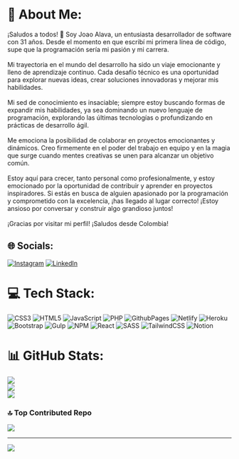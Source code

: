 # 💫 About Me:
¡Saludos a todos! 👋 Soy Joao Alava, un entusiasta desarrollador de software con 31 años. Desde el momento en que escribí mi primera línea de código, supe que la programación sería mi pasión y mi carrera.<br><br>Mi trayectoria en el mundo del desarrollo ha sido un viaje emocionante y lleno de aprendizaje continuo. Cada desafío técnico es una oportunidad para explorar nuevas ideas, crear soluciones innovadoras y mejorar mis habilidades.<br><br>Mi sed de conocimiento es insaciable; siempre estoy buscando formas de expandir mis habilidades, ya sea dominando un nuevo lenguaje de programación, explorando las últimas tecnologías o profundizando en prácticas de desarrollo ágil.<br><br>Me emociona la posibilidad de colaborar en proyectos emocionantes y dinámicos. Creo firmemente en el poder del trabajo en equipo y en la magia que surge cuando mentes creativas se unen para alcanzar un objetivo común.<br><br>Estoy aquí para crecer, tanto personal como profesionalmente, y estoy emocionado por la oportunidad de contribuir y aprender en proyectos inspiradores. Si estás en busca de alguien apasionado por la programación y comprometido con la excelencia, ¡has llegado al lugar correcto! ¡Estoy ansioso por conversar y construir algo grandioso juntos!<br><br>¡Gracias por visitar mi perfil! ¡Saludos desde Colombia! 


## 🌐 Socials:
[![Instagram](https://img.shields.io/badge/Instagram-%23E4405F.svg?logo=Instagram&logoColor=white)](https://instagram.com/https://www.instagram.com/saidalava?igsh=dTlxaWdmeHh3dGtz) [![LinkedIn](https://img.shields.io/badge/LinkedIn-%230077B5.svg?logo=linkedin&logoColor=white)](https://linkedin.com/in/www.linkedin.com/in/joao-alava-roca-356a80282) 

# 💻 Tech Stack:
![CSS3](https://img.shields.io/badge/css3-%231572B6.svg?style=for-the-badge&logo=css3&logoColor=white) ![HTML5](https://img.shields.io/badge/html5-%23E34F26.svg?style=for-the-badge&logo=html5&logoColor=white) ![JavaScript](https://img.shields.io/badge/javascript-%23323330.svg?style=for-the-badge&logo=javascript&logoColor=%23F7DF1E) ![PHP](https://img.shields.io/badge/php-%23777BB4.svg?style=for-the-badge&logo=php&logoColor=white) ![GithubPages](https://img.shields.io/badge/github%20pages-121013?style=for-the-badge&logo=github&logoColor=white) ![Netlify](https://img.shields.io/badge/netlify-%23000000.svg?style=for-the-badge&logo=netlify&logoColor=#00C7B7) ![Heroku](https://img.shields.io/badge/heroku-%23430098.svg?style=for-the-badge&logo=heroku&logoColor=white) ![Bootstrap](https://img.shields.io/badge/bootstrap-%238511FA.svg?style=for-the-badge&logo=bootstrap&logoColor=white) ![Gulp](https://img.shields.io/badge/GULP-%23CF4647.svg?style=for-the-badge&logo=gulp&logoColor=white) ![NPM](https://img.shields.io/badge/NPM-%23CB3837.svg?style=for-the-badge&logo=npm&logoColor=white) ![React](https://img.shields.io/badge/react-%2320232a.svg?style=for-the-badge&logo=react&logoColor=%2361DAFB) ![SASS](https://img.shields.io/badge/SASS-hotpink.svg?style=for-the-badge&logo=SASS&logoColor=white) ![TailwindCSS](https://img.shields.io/badge/tailwindcss-%2338B2AC.svg?style=for-the-badge&logo=tailwind-css&logoColor=white) ![Notion](https://img.shields.io/badge/Notion-%23000000.svg?style=for-the-badge&logo=notion&logoColor=white)
# 📊 GitHub Stats:
![](https://github-readme-stats.vercel.app/api?username=jsarss&theme=chartreuse-dark&hide_border=false&include_all_commits=false&count_private=false)<br/>
![](https://github-readme-streak-stats.herokuapp.com/?user=jsarss&theme=chartreuse-dark&hide_border=false)<br/>
![](https://github-readme-stats.vercel.app/api/top-langs/?username=jsarss&theme=chartreuse-dark&hide_border=false&include_all_commits=false&count_private=false&layout=compact)

### 🔝 Top Contributed Repo
![](https://github-contributor-stats.vercel.app/api?username=jsarss&limit=5&theme=dark&combine_all_yearly_contributions=true)

---
[![](https://visitcount.itsvg.in/api?id=jsarss&icon=0&color=0)](https://visitcount.itsvg.in)

<!-- Proudly created with GPRM ( https://gprm.itsvg.in ) -->

